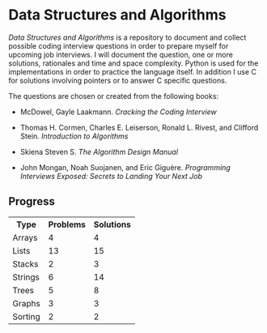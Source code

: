 # Data Structures and Algorithms

*Data Structures and Algorithms* is a repository to document and collect possible coding interview questions in order to prepare myself for upcoming job interviews. I will document the question, one or more solutions, rationales and time and space complexity. Python is used for the implementations in order to practice the language itself. In addition I use C for solutions involving pointers or to answer C specific questions.

The questions are chosen or created from the following books:

* McDowel, Gayle Laakmann. *Cracking the Coding Interview*

* Thomas H. Cormen, Charles E. Leiserson, Ronald L. Rivest, and Clifford Stein. *Introduction to Algorithms*

* Skiena Steven S. *The Algorithm Design Manual*

* John Mongan, Noah Suojanen, and Eric Giguère. *Programming Interviews Exposed: Secrets to Landing Your Next Job*

## Progress

<table>
  <tr>
    <th>Type</th><th>Problems</th><th>Solutions</th>
  </tr>
  <tr>
    <td>Arrays</td><td>4</td><td>4</td>
  </tr>
  <tr>
    <td>Lists</td><td>13</td><td>15</td>
  </tr>
  <tr>
    <td>Stacks</td><td>2</td><td>3</td>
  </tr>
  <tr>
    <td>Strings</td><td>6</td><td>14</td>
  </tr>
  <tr>
    <td>Trees</td><td>5</td><td>8</td>
  </tr>
  <tr>
    <td>Graphs</td><td>3</td><td>3</td>
  </tr>
  <tr>
    <td>Sorting</td><td>2</td><td>2</td>
  </tr>
</table>

